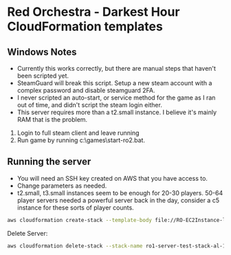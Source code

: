 # Red Orchestra - Darkest Hour CloudFormation templates

## Windows Notes

- Currently this works correctly, but there are manual steps that haven't been scripted yet.
- SteamGuard will break this script. Setup a new steam account with a complex password and disable steamguard 2FA.
- I never scripted an auto-start, or service method for the game as I ran out of time, and didn't script the steam login either.
- This server requires more than a t2.small instance. I believe it's mainly RAM that is the problem.

1. Login to full steam client and leave running
2. Run game by running c:\games\start-ro2.bat.

## Running the server

- You will need an SSH key created on AWS that you have access to.
- Change parameters as needed.
- t2.small, t3.small instances seem to be enough for 20-30 players. 50-64 player servers needed a powerful server back in the day, consider a c5 instance for these sorts of player counts.

```bash
aws cloudformation create-stack --template-body file://RO-EC2Instance-linux.yml --stack-name ro1-server-test-stack-al-1 --parameters ParameterKey=KeyName,ParameterValue=ro1-server-key ParameterKey=InstanceType,ParameterValue=t2.small ParameterKey=SteamUsername,ParameterValue=YOURSTEAMNAME ParameterKey=SteamPassword,ParameterValue=YOURSTEAMPASSWORD ParameterKey=ServerName,ParameterValue=YOURSERVERNAME ParameterKey=AdminPassword,ParameterValue=YOURADMINPASSWORD ParameterKey=MaxPlayers,ParameterValue=20
```

Delete Server:

```bash
aws cloudformation delete-stack --stack-name ro1-server-test-stack-al-1
```
